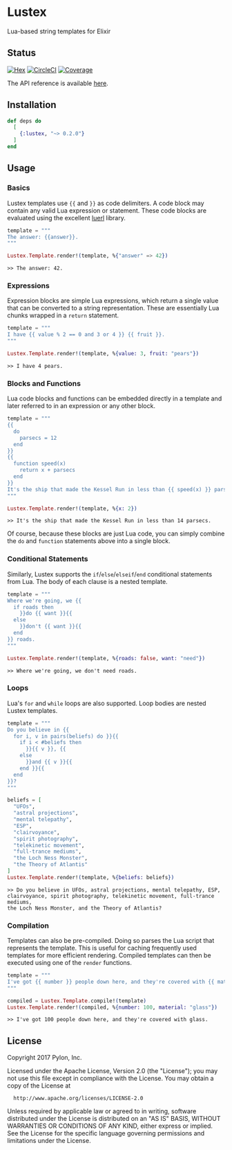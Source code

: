 # Lustex

Lua-based string templates for Elixir

## Status
[![Hex](http://img.shields.io/hexpm/v/lustex.svg?style=flat)](https://hex.pm/packages/lustex)
[![CircleCI](https://circleci.com/gh/pylon/lustex.svg?style=shield)](https://circleci.com/gh/pylon/lustex)
[![Coverage](https://coveralls.io/repos/github/pylon/lustex/badge.svg)](https://coveralls.io/github/pylon/lustex)

The API reference is available [here](https://hexdocs.pm/lustex/).

## Installation

```elixir
def deps do
  [
    {:lustex, "~> 0.2.0"}
  ]
end
```

## Usage

### Basics
Lustex templates use `{{` and `}}` as code delimiters. A code block may
contain any valid Lua expression or statement. These code blocks are
evaluated using the excellent [luerl](https://github.com/rvirding/luerl)
library.

```elixir
template = """
The answer: {{answer}}.
"""

Lustex.Template.render!(template, %{"answer" => 42})
```

```
>> The answer: 42.
```

### Expressions
Expression blocks are simple Lua expressions, which return a single value that
can be converted to a string representation. These are essentially Lua chunks
wrapped in a `return` statement.

```elixir
template = """
I have {{ value % 2 == 0 and 3 or 4 }} {{ fruit }}.
"""

Lustex.Template.render!(template, %{value: 3, fruit: "pears"})
```

```
>> I have 4 pears.
```

### Blocks and Functions
Lua code blocks and functions can be embedded directly in a template and
later referred to in an expression or any other block.

```elixir
template = """
{{
  do
    parsecs = 12
  end
}}
{{
  function speed(x)
    return x + parsecs
  end
}}
It's the ship that made the Kessel Run in less than {{ speed(x) }} parsecs.
"""

Lustex.Template.render!(template, %{x: 2})
```

```
>> It's the ship that made the Kessel Run in less than 14 parsecs.
```

Of course, because these blocks are just Lua code, you can simply combine
the `do` and `function` statements above into a single block.

### Conditional Statements
Similarly, Lustex supports the `if`/`else`/`elseif`/`end` conditional
statements from Lua. The body of each clause is a nested template.

```elixir
template = """
Where we're going, we {{
  if roads then
    }}do {{ want }}{{
  else
    }}don't {{ want }}{{
  end
}} roads.
"""

Lustex.Template.render!(template, %{roads: false, want: "need"})
```

```
>> Where we're going, we don't need roads.
```

### Loops
Lua's `for` and `while` loops are also supported. Loop bodies are nested
Lustex templates.

```elixir
template = """
Do you believe in {{
  for i, v in pairs(beliefs) do }}{{
    if i < #beliefs then
      }}{{ v }}, {{
    else
      }}and {{ v }}{{
    end }}{{
  end
}}?
"""

beliefs = [
  "UFOs",
  "astral projections",
  "mental telepathy",
  "ESP",
  "clairvoyance",
  "spirit photography",
  "telekinetic movement",
  "full-trance mediums",
  "the Loch Ness Monster",
  "the Theory of Atlantis"
]
Lustex.Template.render!(template, %{beliefs: beliefs})
```

```
>> Do you believe in UFOs, astral projections, mental telepathy, ESP,
clairvoyance, spirit photography, telekinetic movement, full-trance mediums,
the Loch Ness Monster, and the Theory of Atlantis?
```

### Compilation
Templates can also be pre-compiled. Doing so parses the Lua script that
represents the template. This is useful for caching frequently used templates
for more efficient rendering. Compiled templates can then be executed using
one of the `render` functions.

```elixir
template = """
I've got {{ number }} people down here, and they're covered with {{ material }}.
"""

compiled = Lustex.Template.compile!(template)
Lustex.Template.render!(compiled, %{number: 100, material: "glass"})
```

```
>> I've got 100 people down here, and they're covered with glass.
```


## License

Copyright 2017 Pylon, Inc.

  Licensed under the Apache License, Version 2.0 (the "License");
  you may not use this file except in compliance with the License.
  You may obtain a copy of the License at

      http://www.apache.org/licenses/LICENSE-2.0

  Unless required by applicable law or agreed to in writing, software
  distributed under the License is distributed on an "AS IS" BASIS,
  WITHOUT WARRANTIES OR CONDITIONS OF ANY KIND, either express or implied.
  See the License for the specific language governing permissions and
  limitations under the License.

